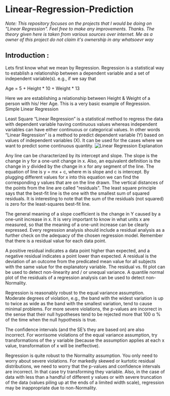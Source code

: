 # Linear-Regression-Prediction
_Note: This repository focuses on the projects that I would be doing on "Linear Regression". Feel free to make any improvements.
Thanks. The theory given here is taken from various sources over internet. Me as a owner of this project do not claim it's ownership in any whatsoevr way_


## Introduction :
Lets first know what we mean by Regression. Regression is a statistical way to establish a relationship between a dependent variable and a set of independent variable(s). e.g., if we say that

Age = 5 + Height * 10 + Weight * 13

Here we are establishing a relationship between Height & Weight of a person with his/ Her Age. This is a very basic example of Regression.
Simple Linear Regression

Least Square “Linear Regression” is a statistical method to regress the data with dependent variable having continuous values whereas independent variables can have either continuous or categorical values. In other words “Linear Regression” is a 
method to predict dependent variable (Y) based on values of independent variables (X).  It can be used for the cases where we 
want to predict some continuous quantity. 
![Linear Regression Explanation](http://ictedusrv.cumbria.ac.uk/maths/SecMaths/U4/images/pic111.gif)

Any line can be characterized by its intercept and slope. The slope is the change in y for a one-unit change in x. Also, an equivalent definition is the change in y divided by the change in x for any segment of the line. 
The equation of line is y = mx + c, where m is slope and c is intercept. By plugging different values for x into this equation 
we can find the corresponding y values that are on the line drawn. The vertical distances of the points from the line are called "residuals". The least square principle says that the best-fit line is the one with the smallest sum of squared residuals.  It is interesting to note that the sum of the residuals (not squared) is zero for the least-squares best-fit line.

The general meaning of a slope coefficient is the change in Y caused by a one-unit increase in x. It is very important to know in what units x are measured, so that the meaning of a one-unit increase can be clearly expressed. Every regression analysis should include a residual analysis as a further check on the adequacy of the chosen regression model.  Remember that there is a residual value for each data point.

A  positive  residual  indicates  a  data  point  higher  than  expected,  and  a  negative residual indicates a point lower than expected. A residual is the deviation of an outcome from the predicated mean value for all subjects with the same value for the explanatory variable. The residual vs.  fit plot can be used to detect non-linearity and / or unequal variance. A quantile normal plot of the residuals of a regression analysis can be used to detect non-Normality.

Regression is reasonably robust to the equal variance assumption.  Moderate degrees of violation, e.g., the band with the widest variation is up to twice as wide as the band with the smallest variation, tend to cause minimal problems. For more 
severe violations, the p-values are incorrect in the sense that their null hypotheses tend to be rejected more that 100 α
% of the time when the null hypothesis is true.

The confidence intervals (and the SE’s they are based on) are also incorrect.  For worrisome violations of the equal variance assumption, try transformations of the y variable (because the assumption applies at each x value,  transformation of x will be ineffective).

Regression is quite robust to the Normality assumption. You only need to worry about severe violations.  For markedly skewed or kurtotic residual distributions, we need to worry that the p-values and confidence intervals are incorrect.  In that
case try transforming they variable.  Also,  in the case of data with less than a handful of different y values or with severe truncation of the data (values piling up at the ends of a limited width scale), regression may be inappropriate due to
non-Normality.
